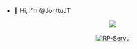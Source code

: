 - 👋 Hi, I’m @JonttuJT
<p align = 'center'>
    <img src="https://github-readme-stats.vercel.app/api?username=jonttujt&count_private=true&include_all_commits=true&show_icons=true&theme=github_dark&hide_title=true&hide_border=true"/>
    <br><br>
    <a href="https://discord.io/megis">
        <img alt="RP-Servu" src="https://img.shields.io/badge/MegaforceRP-5865F2?logo=discord&logoColor=white&style=for-the-badge" />
    </a>
    <br>
    <img src="https://komarev.com/ghpvc/?username=JonttuJT&style=flat-square&color=blue" alt=""/>
</p>

